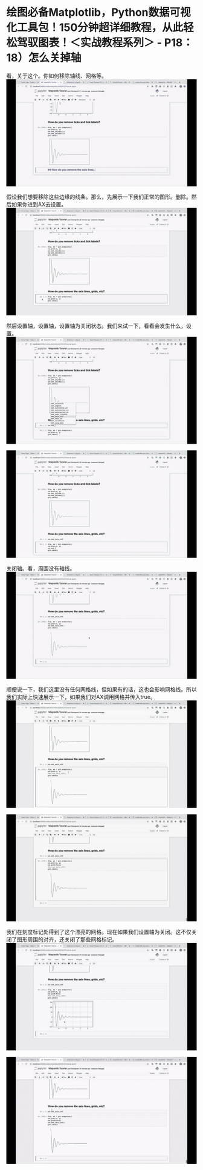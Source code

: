 # 绘图必备Matplotlib，Python数据可视化工具包！150分钟超详细教程，从此轻松驾驭图表！＜实战教程系列＞ - P18：18）怎么关掉轴 

看，关于这个。你如何移除轴线、网格等。![](img/86d3860596dd41fe317927a3fd2b3234_1.png)

假设我们想要移除这些边缘的线条。那么，先展示一下我们正常的图形。删除。然后如果你进到AX去设置。![](img/86d3860596dd41fe317927a3fd2b3234_3.png)

然后设置轴，设置轴，设置轴为关闭状态。我们来试一下，看看会发生什么，设置。![](img/86d3860596dd41fe317927a3fd2b3234_5.png)

![](img/86d3860596dd41fe317927a3fd2b3234_6.png)

关闭轴。看，周围没有轴线。![](img/86d3860596dd41fe317927a3fd2b3234_8.png)

顺便说一下，我们这里没有任何网格线，但如果有的话，这也会影响网格线。所以我们实际上快速展示一下，如果我们对AX调用网格并传入true。![](img/86d3860596dd41fe317927a3fd2b3234_10.png)

![](img/86d3860596dd41fe317927a3fd2b3234_11.png)

我们在刻度标记处得到了这个漂亮的网格。现在如果我们设置轴为关闭。这不仅关闭了图形周围的对齐，还关闭了那些网格标记。![](img/86d3860596dd41fe317927a3fd2b3234_13.png)

![](img/86d3860596dd41fe317927a3fd2b3234_14.png)
